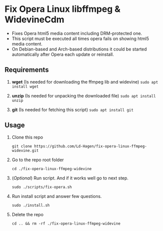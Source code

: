 # Fix Opera Linux libffmpeg & WidevineCdm

* Fixes Opera html5 media content including DRM-protected one.
* This script must be executed all times opera fails on showing html5 media content.
* On Debian-based and Arch-based distributions it could be started automatically after Opera each update or reinstall.

## Requirements

1. **wget** (Is needed for downloading the ffmpeg lib and widevine)
    ```sudo apt install wget```

2. **unzip** (Is needed for unpacking the downloaded file)
    ```sudo apt install unzip```

2. **git** (Is needed for fetching this script)
	    ```sudo apt install git```

## Usage

1. Clone this repo

    ```git clone https://github.com/Ld-Hagen/fix-opera-linux-ffmpeg-widevine.git```

2. Go to the repo root folder

    ```cd ./fix-opera-linux-ffmpeg-widevine```

3. (*Optional*) Run script. And if it works well go to next step.

    ```sudo ./scripts/fix-opera.sh```

4. Run install script and answer few questions.

    ```sudo ./install.sh```

5. Delete the repo

    ```cd .. && rm -rf ./fix-opera-linux-ffmpeg-widevine```
